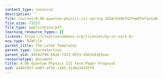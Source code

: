 ```yaml
---
content_type: resource
description: ''
file: courses/8-06-quantum-physics-iii-spring-2018/ed4bf42fee07ef1e1a823148a3d745f9_Proposal_template.pdf
file_size: 73157
file_type: application/pdf
learning_resource_types: []
license: https://creativecommons.org/licenses/by-nc-sa/4.0/
ocw_type: OCWFile
parent_title: The LaTeX Templates
parent_type: CourseSection
parent_uid: 4d54df96-68ab-f323-d57a-26d3e81b5eac
resourcetype: Document
title: 8.06 Quantum Physics III Term Paper Proposal
uid: ed4bf42f-ee07-ef1e-1a82-3148a3d745f9
---
```

